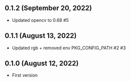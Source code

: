 ## 0.1.2 (September 20, 2022)
  - Updated opencv to 0.68 #5

## 0.1.1 (August 13, 2022)
  - Updated rgb + removed env PKG_CONFIG_PATH #2 #3

## 0.1.0 (August 12, 2022)
  - First version